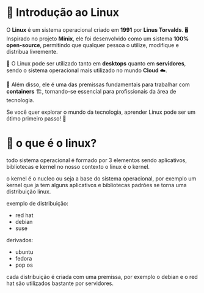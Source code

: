 # 🐧 Introdução ao Linux

O **Linux** é um sistema operacional criado em **1991** por **Linus Torvalds**. 🖥️ Inspirado no projeto **Minix**, ele foi desenvolvido como um sistema **100% open-source**, permitindo que qualquer pessoa o utilize, modifique e distribua livremente.

🔹 O Linux pode ser utilizado tanto em **desktops** quanto em **servidores**, sendo o sistema operacional mais utilizado no mundo **Cloud** ☁️.

🔹 Além disso, ele é uma das premissas fundamentais para trabalhar com **containers** 🏗️, tornando-se essencial para profissionais da área de tecnologia.

Se você quer explorar o mundo da tecnologia, aprender Linux pode ser um ótimo primeiro passo! 🚀

# 🐧 o que é o linux?

todo sistema operacional é formado por 3 elementos sendo aplicativos, bibliotecas e kernel no nosso contexto o linux é o kernel.

o kernel é o nucleo ou seja a base do sistema operacional, por exemplo um kernel que ja tem alguns aplicativos e bibliotecas padrões se torna uma distribuição linux.

exemplo de distribuição:
- red hat
- debian
- suse

derivados:
- ubuntu
- fedora
- pop os

cada distribuição é criada com uma premissa, por exemplo o debian e o red hat são utilizados bastante por servidores.

